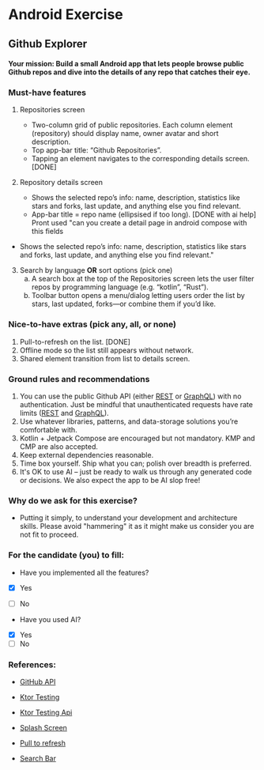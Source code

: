 # Android Exercise

## Github Explorer

#### Your mission: Build a small Android app that lets people browse public Github repos and dive into the details of any repo that catches their eye.

### Must-have features
1. Repositories screen
	- Two-column grid of public repositories. Each column element (repository) should display name, owner avatar and short description.
	- Top app-bar title: “Github Repositories”.
	- Tapping an element navigates to the corresponding details screen.
 	[DONE]
	
2. Repository details screen
	- Shows the selected repo’s info: name, description, statistics like stars and forks, last update, and anything else you find relevant.
	- App-bar title = repo name (ellipsised if too long).
	 [DONE with ai help]
Pront used
"can you create a detail page in android compose with this fields 
- Shows the selected repo’s info: name, description, statistics like stars and forks, last update, and anything else you find relevant."

3. Search by language **OR** sort options (pick one)
	<ol type="a">
	<li>A search box at the top of the Repositories screen lets the user filter repos by programming language (e.g. “kotlin”, “Rust”).</li>
	<li>Toolbar button opens a menu/dialog letting users order the list by stars, last updated, forks—or combine them if you’d like.</li>
	</ol>

### Nice-to-have extras (pick any, all, or none)
1. Pull-to-refresh on the list. [DONE]
2. Offline mode so the list still appears without network.
3. Shared element transition from list to details screen.

### Ground rules and recommendations
1. You can use the public Github API (either [REST](https://docs.github.com/en/rest?apiVersion=2022-11-28) or [GraphQL](https://docs.github.com/en/graphql)) with no authentication. Just be mindful that unauthenticated requests have rate limits ([REST](https://docs.github.com/en/rest/using-the-rest-api/rate-limits-for-the-rest-api?apiVersion=2022-11-28&versionId=free-pro-team%40latest&category=repos&subcategory=repos) and [GraphQL](https://docs.github.com/en/graphql/overview/rate-limits-and-node-limits-for-the-graphql-api?versionId=free-pro-team%40latest&productId=graphql)).
2. Use whatever libraries, patterns, and data-storage solutions you’re comfortable with. 
3. Kotlin + Jetpack Compose are encouraged but not mandatory. KMP and CMP are also accepted.
4. Keep external dependencies reasonable.
5. Time box yourself. Ship what you can; polish over breadth is preferred.
6. It's OK to use AI – just be ready to walk us through any generated code or decisions. We also expect the app to be AI slop free! 

### Why do we ask for this exercise?
- Putting it simply, to understand your development and architecture skills. Please avoid "hammering" it as it might make us consider you are not fit to proceed.


### For the candidate (you) to fill:

- Have you implemented all the features?
- [X] Yes
- [ ] No


- Have you used AI? 
- [X] Yes
- [ ] No

### References:
- [GitHub API](https://docs.github.com/en/rest/repos/repos?apiVersion=2022-11-28#list-repositories-for-a-user)

- [Ktor Testing](https://ktor.io/docs/client-testing.html)

- [Ktor Testing Api](https://akjaw.com/using-ktor-client-mock-engine-for-integration-and-ui-tests/)

- [Splash Screen](https://dev.to/elozino/getting-started-with-splash-screen-in-jetpack-compose-144l)

- [Pull to refresh](https://developer.android.com/develop/ui/compose/components/pull-to-refresh)

- [Search Bar](https://developer.android.com/develop/ui/compose/components/search-bar)

